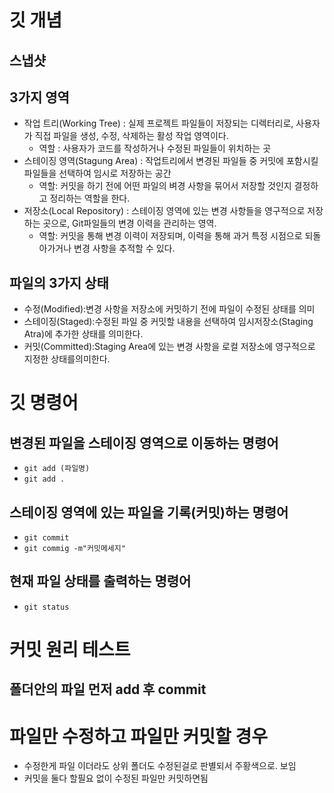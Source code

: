 # 깃 개념
## 스냅샷

## 3가지 영역
 - 작업 트리(Working Tree) : 실제 프로젝트 파일들이 저장되는 디렉터리로, 사용자가 직접 파일을 생성, 수정, 삭제하는 활성 작업 영역이다.
   - 역할 : 사용자가 코드를 작성하거나 수정된 파일들이 위치하는 곳
 - 스테이징 영역(Stagung Area) : 작업트리에서 변경된 파일들 중 커밋에 포함시킬 파일들을 선택하여 임시로 저장하는 공간
   - 역할: 커밋을 하기 전에 어떤 파일의 벼경 사항을 묶어서 저장할 것인지 결정하고 정리하는 역할을 한다.
 - 저장소(Local Repository) : 스테이징 영역에 있는 변경 사항들을 영구적으로 저장하는 곳으로, Git파일들의 변경 이력을 관리하는 영역.
   - 역할: 커밋을 통해 변경 이력이 저장되며, 이력을 통해 과거 특정 시점으로 되돌아가거나 변경 사항을 추적할 수 있다.


 ## 파일의 3가지 상태
 - 수정(Modified):변경 사항을 저장소에 커밋하기 전에 파일이 수정된 상태를 의미
 - 스테이징(Staged):수정된 파일 중 커밋할 내용을 선택하여 임시저장소(Staging Atra)에 추가한 상태를 의미한다.
 - 커밋(Committed):Staging Area에 있는 변경 사항을 로컬 저장소에 영구적으로 지정한 상태를의미한다. 

 # 깃 명령어
 
 ## 변경된 파일을 스테이징 영역으로 이동하는 명령어
 - `git add (파일명)` 
 - `git add .`

 ## 스테이징 영역에 있는 파일을 기록(커밋)하는 명령어
- `git commit`
- `git commig -m"커밋메세지"`
 ## 현재 파일 상태를 출력하는 명령어
 - `git status`

# 커밋 원리 테스트
## 폴더안의 파일 먼저 add 후 commit

# 파일만 수정하고 파일만 커밋할 경우
- 수정한게 파일 이더라도 상위 폴더도 수정된걸로 판별되서 주황색으로. 보임
- 커밋을 둘다 할필요 없이 수정된 파일만 커밋하면됨
